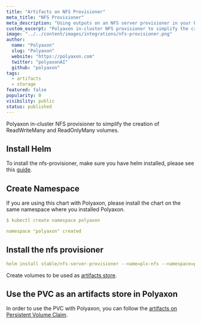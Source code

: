 ```yaml
---
title: "Artifacts on NFS Provisioner"
meta_title: "NFS Provisioner"
meta_description: "Using outputs on an NFS server provisioner in your Polyaxon experiments and jobs. This integration simplifies the creation of ReadWriteMany and ReadOnlyMany volumes."
custom_excerpt: "Polyaxon in-cluster NFS provisioner to simplify the creation of ReadWriteMany and ReadOnlyMany volumes."
image: "../../content/images/integrations/nfs-provisioner.png"
author:
  name: "Polyaxon"
  slug: "Polyaxon"
  website: "https://polyaxon.com"
  twitter: "polyaxonAI"
  github: "polyaxon"
tags: 
  - artifacts
  - storage
featured: false
popularity: 0
visibility: public
status: published
---
```


Polyaxon in-cluster NFS provisioner to simplify the creation of ReadWriteMany and ReadOnlyMany volumes.


## Install Helm

To install the nfs-provisioner, make sure you have helm installed, please see this [guide](/docs/guides/setup-helm/).


## Create Namespace

If you are using this chart with Polyaxon, please install the chart on the same namespace where you installed Polyaxon.

```yaml
$ kubectl create namespace polyaxon

namespace "polyaxon" created
```

## Install the nfs provisioner

```yaml
helm install stable/nfs-server-provisioner --name=plx-nfs --namespace=polyaxon
```

Create volumes to be used as [artifacts store](https://github.com/helm/charts/tree/master/stable/nfs-server-provisioner#recommended-persistence-configuration-examples).

## Use the PVC as an artifacts store in Polyaxon

In order to use the PVC with Polyaxon, you can follow the [artifacts on Persistent Volume Claim](/integrations/data-on-pvc/).
